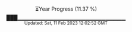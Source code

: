 <p align="center">
⏳Year Progress (11.37 %) <br>
███▁▁▁▁▁▁▁▁▁▁▁▁▁▁▁▁▁▁▁▁▁▁▁▁▁▁▁ <br>
<sub>Updated: Sat, 11 Feb 2023 12:02:52 GMT</sub>
</p>


